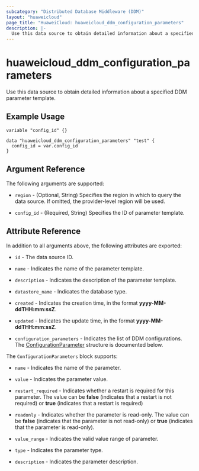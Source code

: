 ```yaml
---
subcategory: "Distributed Database Middleware (DDM)"
layout: "huaweicloud"
page_title: "HuaweiCloud: huaweicloud_ddm_configuration_parameters"
description: |-
  Use this data source to obtain detailed information about a specified DDM parameter template.
---
```


# huaweicloud_ddm_configuration_parameters

Use this data source to obtain detailed information about a specified DDM parameter template.

## Example Usage

```hcl
variable "config_id" {}

data "huaweicloud_ddm_configuration_parameters" "test" {
  config_id = var.config_id
}
```

## Argument Reference

The following arguments are supported:

* `region` - (Optional, String) Specifies the region in which to query the data source.
  If omitted, the provider-level region will be used.

* `config_id` - (Required, String) Specifies the ID of parameter template.

## Attribute Reference

In addition to all arguments above, the following attributes are exported:

* `id` - The data source ID.

* `name` - Indicates the name of the parameter template.

* `description` - Indicates the description of the parameter template.

* `datastore_name` - Indicates the database type.

* `created` - Indicates the creation time, in the format **yyyy-MM-ddTHH:mm:ssZ**.

* `updated` - Indicates the update time, in the format **yyyy-MM-ddTHH:mm:ssZ**.

* `configuration_parameters` - Indicates the list of DDM configurations.
  The [ConfigurationParameter](#DdmConfigurationParameters_ConfigurationParameter) structure is documented below.

<a name="DdmConfigurationParameters_ConfigurationParameter"></a>
The `ConfigurationParameters` block supports:

* `name` - Indicates the name of the parameter.

* `value` - Indicates the parameter value.

* `restart_required` - Indicates whether a restart is required for this parameter. The value can be **false** (indicates
  that a restart is not required) or **true** (indicates that a restart is required)

* `readonly` - Indicates whether the parameter is read-only. The value can be **false** (indicates that the parameter
  is not read-only) or **true** (indicates that the parameter is read-only).

* `value_range` - Indicates the valid value range of parameter.

* `type` - Indicates the parameter type.

* `description` - Indicates the parameter description.
